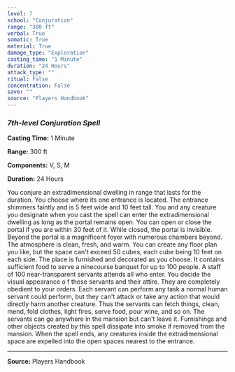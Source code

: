 ```yaml
---
level: 7
school: "Conjuration"
range: "300 ft"
verbal: True
somatic: True
material: True
damage_type: "Exploration"
casting_time: "1 Minute"
duration: "24 Hours"
attack_type: ""
ritual: False
concentration: False
save: ""
source: "Players Handbook"
---
```


### *7th-level Conjuration Spell*

**Casting Time:** 1 Minute

**Range:** 300 ft

**Components:** V, S, M

**Duration:** 24 Hours

You conjure an extradimensional dwelling in range that lasts for the duration. You choose where its one entrance is located. The entrance shimmers faintly and is 5 feet wide and 10 feet tall. You and any creature you designate when you cast the spell can enter the extradimensional dwelling as long as the portal remains open. You can open or close the portal if you are within 30 feet of it. While closed, the portal is invisible. Beyond the portal is a magnificent foyer with numerous chambers beyond. The atmosphere is clean, fresh, and warm. You can create any floor plan you like, but the space can't exceed 50 cubes, each cube being 10 feet on each side. The place is furnished and decorated as you choose. It contains sufficient food to serve a ninecourse banquet for up to 100 people. A staff of 100 near-transparent servants attends all who enter. You decide the visual appearance o f these servants and their attire. They are completely obedient to your orders. Each servant can perform any task a normal human servant could perform, but they can't attack or take any action that would directly harm another creature. Thus the servants can fetch things, clean, mend, fold clothes, light fires, serve food, pour wine, and so on. The servants can go anywhere in the mansion but can't leave it. Furnishings and other objects created by this spell dissipate into smoke if removed from the mansion. When the spell ends, any creatures inside the extradimensional space are expelled into the open spaces nearest to the entrance.

---
**Source:** Players Handbook
